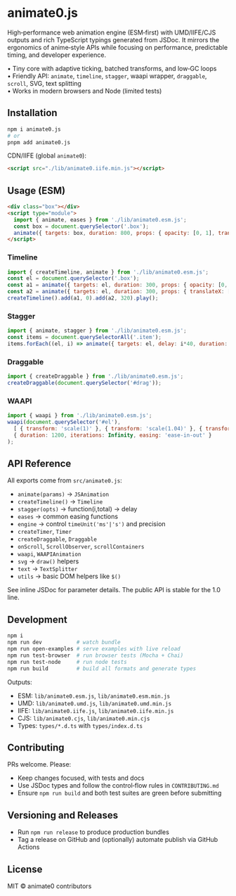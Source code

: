# animate0.js

High‑performance web animation engine (ESM‑first) with UMD/IIFE/CJS outputs and rich TypeScript typings generated from JSDoc. It mirrors the ergonomics of anime‑style APIs while focusing on performance, predictable timing, and developer experience.

• Tiny core with adaptive ticking, batched transforms, and low‑GC loops  
• Friendly API: `animate`, `timeline`, `stagger`, waapi wrapper, `draggable`, `scroll`, SVG, text splitting  
• Works in modern browsers and Node (limited tests)

## Installation

```bash
npm i animate0.js
# or
pnpm add animate0.js
```

CDN/IIFE (global `animate0`):
```html
<script src="./lib/animate0.iife.min.js"></script>
```

## Usage (ESM)

```html
<div class="box"></div>
<script type="module">
  import { animate, eases } from './lib/animate0.esm.js';
  const box = document.querySelector('.box');
  animate({ targets: box, duration: 800, props: { opacity: [0, 1], translateX: [0, 200] }, ease: eases.easeInOutQuad });
</script>
```

### Timeline
```js
import { createTimeline, animate } from './lib/animate0.esm.js';
const el = document.querySelector('.box');
const a1 = animate({ targets: el, duration: 300, props: { opacity: [0, 1] } });
const a2 = animate({ targets: el, duration: 300, props: { translateX: [0, 150] } });
createTimeline().add(a1, 0).add(a2, 320).play();
```

### Stagger
```js
import { animate, stagger } from './lib/animate0.esm.js';
const items = document.querySelectorAll('.item');
items.forEach((el, i) => animate({ targets: el, delay: i*40, duration: 400, props: { translateY: [16, 0], opacity: [0, 1] } }));
```

### Draggable
```js
import { createDraggable } from './lib/animate0.esm.js';
createDraggable(document.querySelector('#drag'));
```

### WAAPI
```js
import { waapi } from './lib/animate0.esm.js';
waapi(document.querySelector('#el'),
  [ { transform: 'scale(1)' }, { transform: 'scale(1.04)' }, { transform: 'scale(1)' } ],
  { duration: 1200, iterations: Infinity, easing: 'ease-in-out' }
);
```

## API Reference

All exports come from `src/animate0.js`:

- `animate(params)` → `JSAnimation`
- `createTimeline()` → `Timeline`
- `stagger(opts)` → function(i,total) → delay
- `eases` → common easing functions
- `engine` → control `timeUnit('ms'|'s')` and precision
- `createTimer`, `Timer`
- `createDraggable`, `Draggable`
- `onScroll`, `ScrollObserver`, `scrollContainers`
- `waapi`, `WAAPIAnimation`
- `svg` → `draw()` helpers
- `text` → `TextSplitter`
- `utils` → basic DOM helpers like `$()`

See inline JSDoc for parameter details. The public API is stable for the 1.0 line.

## Development

```bash
npm i
npm run dev           # watch bundle
npm run open-examples # serve examples with live reload
npm run test-browser  # run browser tests (Mocha + Chai)
npm run test-node     # run node tests
npm run build         # build all formats and generate types
```

Outputs:
- ESM: `lib/animate0.esm.js`, `lib/animate0.esm.min.js`
- UMD: `lib/animate0.umd.js`, `lib/animate0.umd.min.js`
- IIFE: `lib/animate0.iife.js`, `lib/animate0.iife.min.js`
- CJS: `lib/animate0.cjs`, `lib/animate0.min.cjs`
- Types: `types/*.d.ts` with `types/index.d.ts`

## Contributing

PRs welcome. Please:
- Keep changes focused, with tests and docs
- Use JSDoc types and follow the control‑flow rules in `CONTRIBUTING.md`
- Ensure `npm run build` and both test suites are green before submitting

## Versioning and Releases

- Run `npm run release` to produce production bundles
- Tag a release on GitHub and (optionally) automate publish via GitHub Actions

## License

MIT © animate0 contributors

